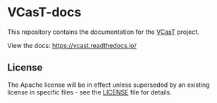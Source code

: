 # VCasT-docs

This repository contains the documentation for the [VCasT](https://github.com/NOAA-GSL/VCasT) project.

View the docs: https://vcast.readthedocs.io/

## License

The Apache license will be in effect unless superseded by an existing license in specific files - see the [LICENSE](LICENSE) file for details.
